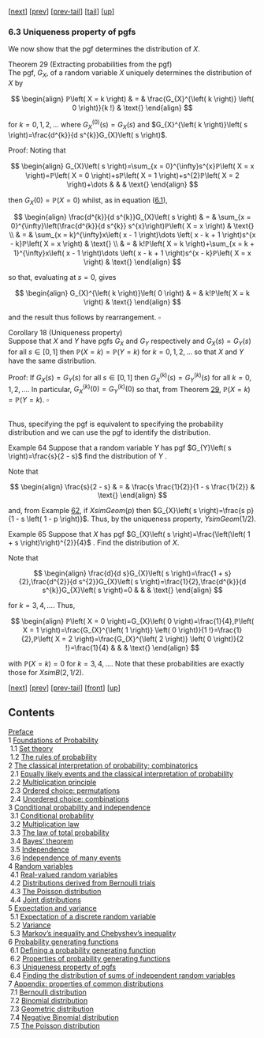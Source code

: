 [[next](nose23.htm)] [[prev](nose21.htm)] [[prev-tail](nose21.htm#tailnose21.htm)] [[tail](#tailnose22.htm)] [[up](noch6.htm#nose22.htm)]

### 6.3 Uniqueness property of pgfs

We now show that the pgf determines the distribution of $X$.

Theorem 29 (Extracting probabilities from the pgf)  
The pgf, $G_{X}$, of a random variable $X$ uniquely determines the distribution of $X$ by

$$
\begin{align}
ℙ\left( X = k \right) & = & \frac{G_{X}^{\left( k \right)} \left( 0 \right)}{k !} & \text{}
\end{align}
$$

for $k=0,1,2,…⁡$ where $G_{X}^{\left( 0 \right)}\left( s \right)=G_{X}\left( s \right)$ and $G_{X}^{\left( k \right)}\left( s \right)=\frac{d^{k}}{d s^{k}}G_{X}\left( s \right)$.

Proof: Noting that

$$
\begin{align}
G_{X}\left( s \right)=\sum_{x = 0}^{\infty}s^{x}ℙ\left( X = x \right)=ℙ\left( X = 0 \right)+sℙ\left( X = 1 \right)+s^{2}ℙ\left( X = 2 \right)+\dots  & & & \text{}
\end{align}
$$

then $G_{X}\left( 0 \right)=ℙ\left( X = 0 \right)$ whilst, as in equation ([6.1](nose21.htm#x34-59004r6.1)),

$$
\begin{align}
\frac{d^{k}}{d s^{k}}G_{X}\left( s \right) & = & \sum_{x = 0}^{\infty}\left(\frac{d^{k}}{d s^{k}} s^{x}\right)ℙ\left( X = x \right) & \text{} \\ & = & \sum_{x = k}^{\infty}x\left( x - 1 \right)\dots \left( x - k + 1 \right)s^{x - k}ℙ\left( X = x \right) & \text{} \\ & = & k!ℙ\left( X = k \right)+\sum_{x = k + 1}^{\infty}x\left( x - 1 \right)\dots \left( x - k + 1 \right)s^{x - k}ℙ\left( X = x \right) & \text{}
\end{align}
$$

so that, evaluating at $s=0$, gives

$$
\begin{align}
G_{X}^{\left( k \right)}\left( 0 \right) & = & k!ℙ\left( X = k \right) & \text{}
\end{align}
$$

and the result thus follows by rearrangement. $\square$

Corollary 18 (Uniqueness property)  
Suppose that $X$ and $Y$ have pgfs $G_{X}$ and $G_{Y}$ respectively and $G_{X}\left( s \right)=G_{Y}\left( s \right)$ for all $s\in\left[ 0 , 1 \right]$ then $ℙ\left( X = k \right)=ℙ\left( Y = k \right)$ for $k=0,1,2,…⁡$ so that $X$ and $Y$ have the same distribution.

Proof: If $G_{X}\left( s \right)=G_{Y}\left( s \right)$ for all $s\in\left[ 0 , 1 \right]$ then $G_{X}^{\left( k \right)}\left( s \right)=G_{Y}^{\left( k \right)}\left( s \right)$ for all $k=0,1,2,…⁡$. In particular, $G_{X}^{\left( k \right)}\left( 0 \right)=G_{Y}^{\left( k \right)}\left( 0 \right)$ so that, from Theorem [29](#x35-6000129), $ℙ\left( X = k \right)=ℙ\left( Y = k \right)$. $\square$

   
Thus, specifying the pgf is equivalent to specifying the probability distribution and we can use the pgf to identify the distribution.

Example 64 Suppose that a random variable $Y$ has pgf $G_{Y}\left( s \right)=\frac{s}{2 - s}$ find the distribution of $Y$ .

   
Note that

$$
\begin{align}
\frac{s}{2 - s} & = & \frac{s \frac{1}{2}}{1 - s \frac{1}{2}} & \text{}
\end{align}
$$

and, from Example [62](nose20.htm#x33-5800562), if $XsimGeom\left( p \right)$ then $G_{X}\left( s \right)=\frac{s p}{1 - s \left( 1 - p \right)}$. Thus, by the uniqueness property, $YsimGeom\left( 1 / 2 \right)$.

Example 65 Suppose that $X$ has pgf $G_{X}\left( s \right)=\frac{\left(\left( 1 + s \right)\right)^{2}}{4}$ . Find the distribution of $X$.

   
Note that

$$
\begin{align}
\frac{d}{d s}G_{X}\left( s \right)=\frac{1 + s}{2},\frac{d^{2}}{d s^{2}}G_{X}\left( s \right)=\frac{1}{2},\frac{d^{k}}{d s^{k}}G_{X}\left( s \right)=0 & & & \text{}
\end{align}
$$

for $k=3,4,…⁡$. Thus,

$$
\begin{align}
ℙ\left( X = 0 \right)=G_{X}\left( 0 \right)=\frac{1}{4},ℙ\left( X = 1 \right)=\frac{G_{X}^{\left( 1 \right)} \left( 0 \right)}{1 !}=\frac{1}{2},ℙ\left( X = 2 \right)=\frac{G_{X}^{\left( 2 \right)} \left( 0 \right)}{2 !}=\frac{1}{4} & & & \text{}
\end{align}
$$

with $ℙ\left( X = k \right)=0$ for $k=3,4,…⁡$. Note that these probabilities are exactly those for $XsimB\left( 2 , 1 / 2 \right)$.

[[next](nose23.htm)] [[prev](nose21.htm)] [[prev-tail](nose21.htm#tailnose21.htm)] [[front](nose22.htm)] [[up](noch6.htm#nose22.htm)]

Contents
--------

[Preface](noli2.htm#Q1-3-3)  
1 [Foundations of Probability](noch1.htm#x8-70001)  
 1.1 [Set theory](nose1.htm#x9-80001)  
 1.2 [The rules of probability](nose2.htm#x10-130002)  
2 [The classical interpretation of probability; combinatorics](noch2.htm#x11-180002)  
 2.1 [Equally likely events and the classical interpretation of probability](nose3.htm#x12-190001)  
 2.2 [Multiplication principle](nose4.htm#x13-200002)  
 2.3 [Ordered choice: permutations](nose5.htm#x14-210003)  
 2.4 [Unordered choice: combinations](nose6.htm#x15-240004)  
3 [Conditional probability and independence](noch3.htm#x16-280003)  
 3.1 [Conditional probability](nose7.htm#x17-290001)  
 3.2 [Multiplication law](nose8.htm#x18-300002)  
 3.3 [The law of total probability](nose9.htm#x19-310003)  
 3.4 [Bayes’ theorem](nose10.htm#x20-320004)  
 3.5 [Independence](nose11.htm#x21-330005)  
 3.6 [Independence of many events](nose12.htm#x22-340006)  
4 [Random variables](noch4.htm#x23-350004)  
 4.1 [Real-valued random variables](nose13.htm#x24-360001)  
 4.2 [Distributions derived from Bernoulli trials](nose14.htm#x25-370002)  
 4.3 [The Poisson distribution](nose15.htm#x26-420003)  
 4.4 [Joint distributions](nose16.htm#x27-430004)  
5 [Expectation and variance](noch5.htm#x28-480005)  
 5.1 [Expectation of a discrete random variable](nose17.htm#x29-490001)  
 5.2 [Variance](nose18.htm#x30-520002)  
 5.3 [Markov’s inequality and Chebyshev’s inequality](nose19.htm#x31-560003)  
6 [Probability generating functions](noch6.htm#x32-570006)  
 6.1 [Defining a probability generating function](nose20.htm#x33-580001)  
 6.2 [Properties of probability generating functions](nose21.htm#x34-590002)  
 6.3 [Uniqueness property of pgfs](nose22.htm#x35-600003)  
 6.4 [Finding the distribution of sums of independent random variables](nose23.htm#x36-610004)  
7 [Appendix: properties of common distributions](noch7.htm#x37-620007)  
 7.1 [Bernoulli distribution](nose24.htm#x38-630001)  
 7.2 [Binomial distribution](nose25.htm#x39-640002)  
 7.3 [Geometric distribution](nose26.htm#x40-650003)  
 7.4 [Negative Binomial distribution](nose27.htm#x41-660004)  
 7.5 [The Poisson distribution](nose28.htm#x42-670005)